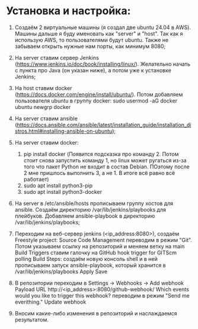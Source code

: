 # Установка и настройка:

1. Создаём 2 виртуальные машины (я создал две ubuntu 24.04 в AWS). Машины дальше я буду именовать как "server" и "host". Так как я использую AWS, то пользователями будут ubuntu. Также не забываем открыть нужные нам порты, как минимум 8080;

2. На server ставим сервер Jenkins (https://www.jenkins.io/doc/book/installing/linux/). Желательно начать с пункта про Java (он указан ниже), а потом уже к установке Jenkins;

3. На host ставим docker (https://docs.docker.com/engine/install/ubuntu/). Потом добавляем пользователя ubuntu в группу docker:
	sudo usermod -aG docker ubuntu
	newgrp docker

4. На server ставим ansible (https://docs.ansible.com/ansible/latest/installation_guide/installation_distros.html#installing-ansible-on-ubuntu);

5. На server ставим docker:
	1. pip install docker (Появится подсказка про команду 2. Потом стоит снова запустить команду 1, но linux может ругаться из-за того что пакет Python не входит в состав Debian. ПОэтому после 2 мне пришлось выполнить 3, а не 1. В итоге всё равно всё работает)
	2. sudo apt install python3-pip
	3. sudo apt install python3-docker

6. На server в /etc/ansible/hosts прописываем группу хостов для ansible. Создаём директорию /var/lib/jenkins/playbooks для плейбуков. Добавляем ansible-playbook в директорию /var/lib/jenkins/playbooks;

7. Переходим на веб-сервер jenkins (<ip_address:8080>), создаём Freestyle project:
	Source Code Management
		переводим в режим "Git". Потом указываем ссылку на репозиторий и меняем ветку на main
	Build Triggers
		ставим галочку на GitHub hook trigger for GITScm polling
	Build Steps:
		создаём новую консоль shell и в ней прописываем запуск ansible-playbook, который хранится в /var/lib/jenkins/playbooks
	Apply
	Save

8. В репозитории переходим в Settings -> Webhooks -> Add webhook
	Payload URL 
		http://<ip_address>:8080/github-webhook/
	Which events would you like to trigger this webhook?
		переводим в режим "Send me everithing."
	Update webhook

9. Вносим какие-либо изменения в репозиторий и наслаждаемся результатом.